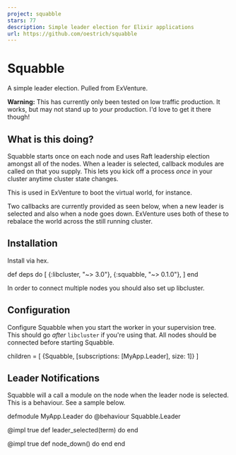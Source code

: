 ```yaml
---
project: squabble
stars: 77
description: Simple leader election for Elixir applications
url: https://github.com/oestrich/squabble
---
```


Squabble
========

A simple leader election. Pulled from ExVenture.

**Warning:** This has currently only been tested on low traffic production. It works, but may not stand up to _your_ production. I'd love to get it there though!

What is this doing?
-------------------

Squabble starts once on each node and uses Raft leadership election amongst all of the nodes. When a leader is selected, callback modules are called on that you supply. This lets you kick off a process _once_ in your cluster anytime cluster state changes.

This is used in ExVenture to boot the virtual world, for instance.

Two callbacks are currently provided as seen below, when a new leader is selected and also when a node goes down. ExVenture uses both of these to rebalace the world across the still running cluster.

Installation
------------

Install via hex.

def deps do
  \[
    {:libcluster, "~> 3.0"},
    {:squabble, "~> 0.1.0"},
  \]
end

In order to connect multiple nodes you should also set up libcluster.

Configuration
-------------

Configure Squabble when you start the worker in your supervision tree. This should go _after_ `libcluster` if you're using that. All nodes should be connected before starting Squabble.

children \= \[
  {Squabble, \[subscriptions: \[MyApp.Leader\], size: 1\]}
\]

Leader Notifications
--------------------

Squabble will a call a module on the node when the leader node is selected. This is a behaviour. See a sample below.

defmodule MyApp.Leader do
  @behaviour Squabble.Leader

  @impl true
  def leader\_selected(term) do
  end

  @impl true
  def node\_down() do
  end
end
